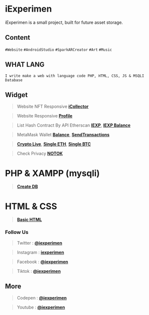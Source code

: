 # iExperimen
iExperimen is a small project, built for future asset storage.

## Content
`#Website`
`#AndroidStudio`
`#SparkARCreator`
`#Art`
`#Music`

## WHAT LANG
`I write make a web with language code PHP, HTML, CSS, JS & MSQLI Database`

## Widget
>Website NFT Responsive **[iCollector](https://icollector.000webhostapp.com/)**

>Website Responsive **[Profile](https://iexperimen.github.io/profile)**

>List Hash Contract By API Etherscan **[IEXP](https://iexperimen.github.io/listhashcontract/)**, **[IEXP Balance](https://iexperimen.github.io/about/)**

>MetaMask Wallet **[Balance](https://iexperimen.github.io/balance)**, **[SendTransactions](https://iexperimen.github.io/metamask/send)**

>**[Crypto Live](https://iexperimen.github.io/cryptolive)**, **[Single ETH](https://iexperimen.github.io/cryptolive/eth)**, **[Single BTC](https://iexperimen.github.io/cryptolive/btc)**

>Check Privacy **[NOTOK](https://iexperimen.github.io/privacy/)**

# PHP & XAMPP (mysqli)
>**[Create DB](https://github.com/iexperimen/php/tree/main/create_db)**

# HTML & CSS
>**[Basic HTML](iexperimen.github.io/html/)**


### Follow Us
>Twitter : **[@iexperimen](https://twitter.com/iexperimen)**

>Instagram : **[iexperimen](https://instagram.com/iexperimen)**

>Facebook : **[@iexperimen](https://facebook.com/iexperimen)**

>Tiktok : **[@iexperimen](https://tiktok.com/@iexperimen)**

## More
>Codepen : **[@iexperimen](https://codepen.io/iexperimen)**

>Youtube : **[@iexperimen](https://www.youtube.com/channel/UCpgQmwf24f73ij_G1LfqCiA)**
